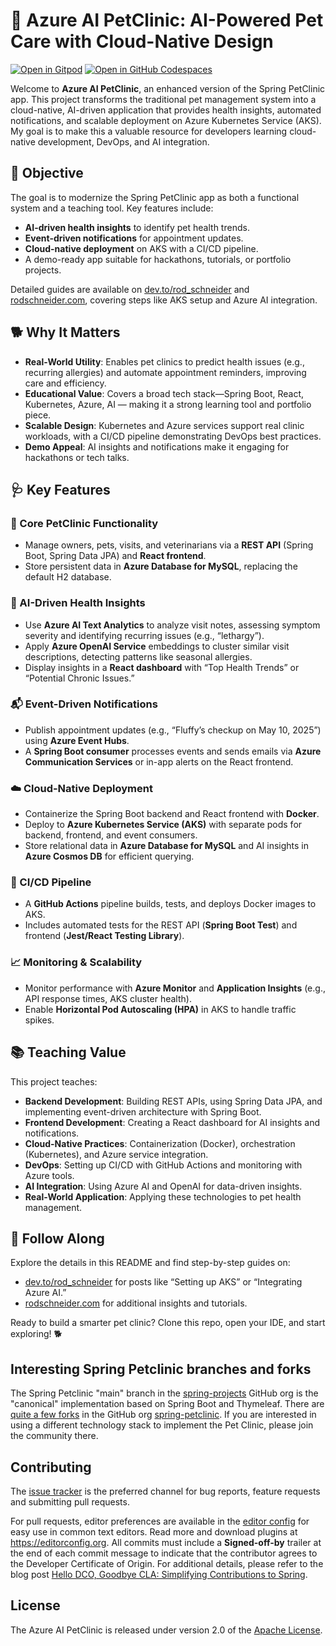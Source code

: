 # 🐾 Azure AI PetClinic: AI-Powered Pet Care with Cloud-Native Design

[![Open in Gitpod](https://gitpod.io/button/open-in-gitpod.svg)](https://gitpod.io/#https://github.com/rodschneider/azure-ai-pet-clinic) [![Open in GitHub Codespaces](https://github.com/codespaces/badge.svg)](https://codespaces.new/rod-schneider/azure-ai-pet-clinic?quickstart=1)

Welcome to **Azure AI PetClinic**, an enhanced version of the Spring PetClinic app. This project transforms the traditional pet management system into a cloud-native, AI-driven application that provides health insights, automated notifications, and scalable deployment on Azure Kubernetes Service (AKS). My goal is to make this a valuable resource for developers learning cloud-native development, DevOps, and AI integration.

## 🎯 Objective
The goal is to modernize the Spring PetClinic app as both a functional system and a teaching tool. Key features include:
- **AI-driven health insights** to identify pet health trends.
- **Event-driven notifications** for appointment updates.
- **Cloud-native deployment** on AKS with a CI/CD pipeline.
- A demo-ready app suitable for hackathons, tutorials, or portfolio projects.

Detailed guides are available on [dev.to/rod_schneider](https://dev.to/rod_schneider/) and [rodschneider.com](https://www.rodschneider.com/), covering steps like AKS setup and Azure AI integration.

## 🐕 Why It Matters

- **Real-World Utility**: Enables pet clinics to predict health issues (e.g., recurring allergies) and automate appointment reminders, improving care and efficiency.
- **Educational Value**: Covers a broad tech stack—Spring Boot, React, Kubernetes, Azure, AI — making it a strong learning tool and portfolio piece.
- **Scalable Design**: Kubernetes and Azure services support real clinic workloads, with a CI/CD pipeline demonstrating DevOps best practices.
- **Demo Appeal**: AI insights and notifications make it engaging for hackathons or tech talks.

## 🩺 Key Features

### 🐾 Core PetClinic Functionality
- Manage owners, pets, visits, and veterinarians via a **REST API** (Spring Boot, Spring Data JPA) and **React frontend**.
- Store persistent data in **Azure Database for MySQL**, replacing the default H2 database.

### 🧠 AI-Driven Health Insights
- Use **Azure AI Text Analytics** to analyze visit notes, assessing symptom severity and identifying recurring issues (e.g., “lethargy”).
- Apply **Azure OpenAI Service** embeddings to cluster similar visit descriptions, detecting patterns like seasonal allergies.
- Display insights in a **React dashboard** with “Top Health Trends” or “Potential Chronic Issues.”

### 📬 Event-Driven Notifications
- Publish appointment updates (e.g., “Fluffy’s checkup on May 10, 2025”) using **Azure Event Hubs**.
- A **Spring Boot consumer** processes events and sends emails via **Azure Communication Services** or in-app alerts on the React frontend.

### ☁️ Cloud-Native Deployment
- Containerize the Spring Boot backend and React frontend with **Docker**.
- Deploy to **Azure Kubernetes Service (AKS)** with separate pods for backend, frontend, and event consumers.
- Store relational data in **Azure Database for MySQL** and AI insights in **Azure Cosmos DB** for efficient querying.

### 🚀 CI/CD Pipeline
- A **GitHub Actions** pipeline builds, tests, and deploys Docker images to AKS.
- Includes automated tests for the REST API (**Spring Boot Test**) and frontend (**Jest/React Testing Library**).

### 📈 Monitoring & Scalability
- Monitor performance with **Azure Monitor** and **Application Insights** (e.g., API response times, AKS cluster health).
- Enable **Horizontal Pod Autoscaling (HPA)** in AKS to handle traffic spikes.

## 📚 Teaching Value
This project teaches:
- **Backend Development**: Building REST APIs, using Spring Data JPA, and implementing event-driven architecture with Spring Boot.
- **Frontend Development**: Creating a React dashboard for AI insights and notifications.
- **Cloud-Native Practices**: Containerization (Docker), orchestration (Kubernetes), and Azure service integration.
- **DevOps**: Setting up CI/CD with GitHub Actions and monitoring with Azure tools.
- **AI Integration**: Using Azure AI and OpenAI for data-driven insights.
- **Real-World Application**: Applying these technologies to pet health management.

## 📝 Follow Along
Explore the details in this README and find step-by-step guides on:
- [dev.to/rod_schneider](https://dev.to/rod_schneider/) for posts like “Setting up AKS” or “Integrating Azure AI.”
- [rodschneider.com](https://www.rodschneider.com/) for additional insights and tutorials.

Ready to build a smarter pet clinic? Clone this repo, open your IDE, and start exploring! 🐕

## Interesting Spring Petclinic branches and forks

The Spring Petclinic "main" branch in the [spring-projects](https://github.com/spring-projects/spring-petclinic)
GitHub org is the "canonical" implementation based on Spring Boot and Thymeleaf. There are
[quite a few forks](https://spring-petclinic.github.io/docs/forks.html) in the GitHub org
[spring-petclinic](https://github.com/spring-petclinic). If you are interested in using a different technology stack to implement the Pet Clinic, please join the community there.

## Contributing

The [issue tracker](https://github.com/rodschneider/azure-ai-pet-clinic/issues) is the preferred channel for bug reports, feature requests and submitting pull requests.

For pull requests, editor preferences are available in the [editor config](.editorconfig) for easy use in common text editors. Read more and download plugins at <https://editorconfig.org>. All commits must include a __Signed-off-by__ trailer at the end of each commit message to indicate that the contributor agrees to the Developer Certificate of Origin.
For additional details, please refer to the blog post [Hello DCO, Goodbye CLA: Simplifying Contributions to Spring](https://spring.io/blog/2025/01/06/hello-dco-goodbye-cla-simplifying-contributions-to-spring).

## License

The Azure AI PetClinic is released under version 2.0 of the [Apache License](https://www.apache.org/licenses/LICENSE-2.0).
